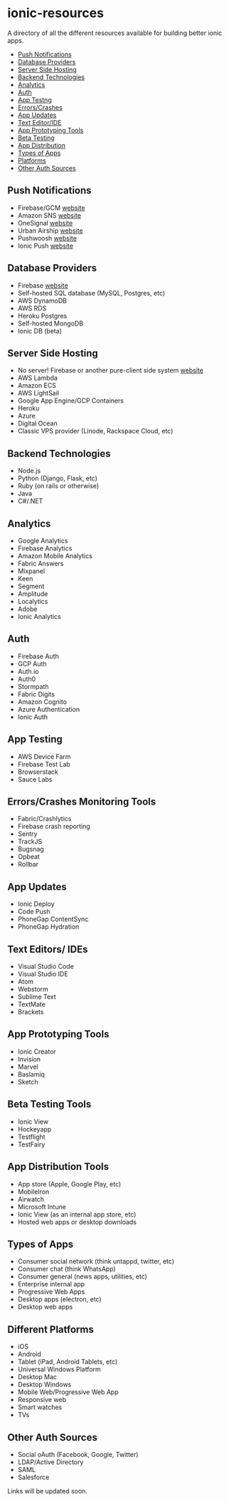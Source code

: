 # ionic-resources
A directory of all the different resources available for building better ionic apps. 

- [Push Notifications](https://github.com/harishkotra/ionic-resources#push-notifications)
- [Database Providers](https://github.com/harishkotra/ionic-resources#database-providers-1)	
- [Server Side Hosting](https://github.com/harishkotra/ionic-resources#server-side-hosting-1)
- [Backend Technologies]()	
- [Analytics]()
- [Auth]()
- [App Testng]()	
- [Errors/Crashes]()	
- [App Updates]()	
- [Text Editor/IDE]()
- [App Prototyping Tools]()	
- [Beta Testing]()	
- [App Distribution]()	
- [Types of Apps]()	
- [Platforms]()	
- [Other Auth Sources]()

## Push Notifications

- Firebase/GCM [website](https://firebase.google.com/)
- Amazon SNS [website](https://aws.amazon.com/sns/)
- OneSignal [website](https://onesignal.com/)
- Urban Airship [website](https://www.urbanairship.com/)
- Pushwoosh [website](https://www.pushwoosh.com/)
- Ionic Push [website](https://docs.ionic.io/services/push/)

## Database Providers

- Firebase [website](https://firebase.google.com/)
- Self-hosted SQL database (MySQL, Postgres, etc)
- AWS DynamoDB
- AWS RDS
- Heroku Postgres
- Self-hosted MongoDB
- Ionic DB (beta)

##  Server Side Hosting

- No server! Firebase or another pure-client side system [website](https://firebase.google.com/)
- AWS Lambda
- Amazon ECS
- AWS LightSail
- Google App Engine/GCP Containers
- Heroku
- Azure
- Digital Ocean
- Classic VPS provider (Linode, Rackspace Cloud, etc)

## Backend Technologies

- Node.js
- Python (Django, Flask, etc)
- Ruby (on rails or otherwise)
- Java
- C#/.NET

## Analytics

- Google Analytics
- Firebase Analytics
- Amazon Mobile Analytics
- Fabric Answers
- Mixpanel
- Keen
- Segment
- Amplitude
- Localytics
- Adobe
- Ionic Analytics

## Auth

- Firebase Auth
- GCP Auth
- Auth.io
- Auth0
- Stormpath
- Fabric Digits
- Amazon Cognito
- Azure Authentication
- Ionic Auth

## App Testing

- AWS Device Farm
- Firebase Test Lab
- Browserstack
- Sauce Labs

## Errors/Crashes Monitoring Tools

- Fabric/Crashlytics
- Firebase crash reporting
- Sentry
- TrackJS
- Bugsnag
- Opbeat
- Rollbar

## App Updates

- Ionic Deploy
- Code Push
- PhoneGap ContentSync
- PhoneGap Hydration

## Text Editors/ IDEs

- Visual Studio Code
- Visual Studio IDE
- Atom
- Webstorm
- Sublime Text
- TextMate
- Brackets

## App Prototyping Tools

- Ionic Creator
- Invision
- Marvel
- Baslamiq
- Sketch

## Beta Testing Tools

- Ionic View
- Hockeyapp
- Testflight
- TestFairy

## App Distribution Tools

- App store (Apple, Google Play, etc)
- MobileIron
- Airwatch
- Microsoft Intune
- Ionic View (as an internal app store, etc)
- Hosted web apps or desktop downloads

## Types of Apps

- Consumer social network (think untappd, twitter, etc)
- Consumer chat (think WhatsApp)
- Consumer general (news apps, utilities, etc)
- Enterprise internal app
- Progressive Web Apps
- Desktop apps (electron, etc)
- Desktop web apps

## Different Platforms

- iOS
- Android
- Tablet (iPad, Android Tablets, etc)
- Universal Windows Platform
- Desktop Mac
- Desktop Windows
- Mobile Web/Progressive Web App
- Responsive web
- Smart watches
- TVs

## Other Auth Sources

- Social oAuth (Facebook, Google, Twitter)
- LDAP/Active Directory
- SAML
- Salesforce

Links will be updated soon.